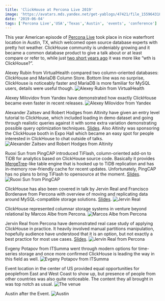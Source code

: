 ```yaml
---
title: 'ClickHouse at Percona Live 2019'
image: 'https://avatars.mds.yandex.net/get-yablogs/47421/file_1559643180778/orig'
date: '2019-06-04'
tags: ['Percona Live','USA','Texas','Austin', 'events', 'conference']
---
```


This year American episode of [Percona Live](https://www.percona.com/live/19/) took place in nice waterfront location in Austin, TX, which welcomed open source database experts with pretty hot weather. ClickHouse community is undeniably growing and it became a common database product to give a talk about or at least compare or refer to, while just [two short years ago](../2017/clickhouse-at-percona-live-2017.md) it was more like “wth is ClickHouse?”.

Alexey Rubin from VirtualHealth compared two column-oriented databases: ClickHouse and MariaDB Column Store. Bottom line was no surprise, ClickHouse is noticeably faster and MariaDB is more familiar for MySQL users, details were useful though.
![Alexey Rubin from VirtualHealth](https://avatars.mds.yandex.net/get-yablogs/51163/file_1559643199557/orig)

Alexey Milovidov from Yandex have demonstrated how exactly ClickHouse became even faster in recent releases.
![Alexey Milovidov from Yandex](https://avatars.mds.yandex.net/get-yablogs/51778/file_1559643217961/orig)

Alexander Zaitsev and Robert Hodges from Altinity have given an entry level tutorial to ClickHouse, which included loading in demo dataset and going through realistic queries against it with some extra variation demonstrating possible query optimization techniques. [Slides](https://www.percona.com/live/19/sites/default/files/slides/Making%20HTAP%20Real%20with%20TiFlash%20--%20A%20TiDB%20Native%20Columnar%20Extension%20-%20FileId%20-%20174070.pdf). Also Altinity was sponsoring the ClickHouse booth in Expo Hall which became an easy spot for people interested in ClickHouse to chat outside of talks.
![Alexander Zaitsev and Robert Hodges from Altinity](https://avatars.mds.yandex.net/get-yablogs/38241/file_1559656175905/orig)

Ruoxi Sun from PingCAP introduced TiFlash, column-oriented add-on to TiDB for analytics based on ClickHouse source code. Basically it provides [MergeTree](/docs/en/engines/table-engines/mergetree-family/mergetree/)-like table engine that is hooked up to TiDB replication and has in-memory row-friendly cache for recent updates. Unfortunately, PingCAP has no plans  to bring TiFlash to opensource at the moment. [Slides](https://www.percona.com/live/19/sites/default/files/slides/Making%20HTAP%20Real%20with%20TiFlash%20--%20A%20TiDB%20Native%20Columnar%20Extension%20-%20FileId%20-%20174070.pdf).
![Ruoxi Sun from PingCAP](https://avatars.mds.yandex.net/get-yablogs/51163/file_1559643273124/orig)

ClickHouse has also been covered in talk by Jervin Real and Francisco Bordenave from Percona with overview of moving and replicating data around MySQL-compatible storage solutions. [Slides](https://www.percona.com/live/19/sites/default/files/slides/Replicating%20MySQL%20Data%20to%20TiDB%20For%20Real-Time%20Analytics%20-%20FileId%20-%20187672.pdf).
![Jervin Real](https://avatars.mds.yandex.net/get-yablogs/39006/file_1559643293617/orig)

ClickHouse represented columnar storage systems in venture beyond relational by Marcos Albe from Percona.
![Marcos Albe from Percona](https://avatars.mds.yandex.net/get-yablogs/39006/file_1559643304555/orig)

Jervin Real from Percona have demonstrated real case study of applying ClickHouse in practice. It heavily involved manual partitions manipulation, hopefully audience have understood that it is an option, but not exactly a best practice for most use cases. [Slides](https://www.percona.com/live/19/sites/default/files/slides/Low%20Cost%20Transactional%20and%20Analytics%20With%20MySQL%20and%20Clickhouse,%20Have%20Your%20Cake%20and%20Eat%20It%20Too!%20-%20FileId%20-%20187674.pdf).
![Jervin Real from Percona](https://avatars.mds.yandex.net/get-yablogs/114306/file_1559660334065/orig)

Evgeny Potapov from ITSumma went through modern options for time-series storage and once more confirmed ClickHouse is leading the way in this field as well.
![Evgeny Potapov from ITSumma](https://avatars.mds.yandex.net/get-yablogs/51163/file_1559643313806/orig)

Event location in the center of US provided equal opportunities for peoplefrom East and West Coast to show up, but presence of people from other countries was also quite noticeable. The content they all brought in was top notch as usual.
![The venue](https://avatars.mds.yandex.net/get-yablogs/114306/file_1559643322671/orig)

Austin after the Event.
![Austin](https://avatars.mds.yandex.net/get-yablogs/28577/file_1559643332905/orig)
